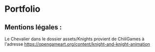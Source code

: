 # Portfolio

## Mentions légales : 
Le Chevalier dans le dossier assets/Knights provient de ChiliGames à l'adresse https://opengameart.org/content/knight-and-knight-animation